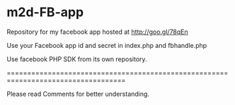 m2d-FB-app
==========

Repository for my facebook app hosted at http://goo.gl/78qEn

Use your Facebook app id and secret in index.php and fbhandle.php

Use facebook PHP SDK from its own repository.

===================================================================================

Please read Comments for better understanding.
